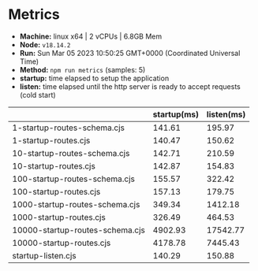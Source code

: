 # Metrics
* __Machine:__ linux x64 | 2 vCPUs | 6.8GB Mem
* __Node:__ `v18.14.2`
* __Run:__ Sun Mar 05 2023 10:50:25 GMT+0000 (Coordinated Universal Time)
* __Method:__ `npm run metrics` (samples: 5)
* __startup:__ time elapsed to setup the application
* __listen:__ time elapsed until the http server is ready to accept requests (cold start)

| | startup(ms) | listen(ms) |
|-| -       | -      |
| 1-startup-routes-schema.cjs | 141.61 | 195.97 |
| 1-startup-routes.cjs | 140.47 | 150.62 |
| 10-startup-routes-schema.cjs | 142.71 | 210.59 |
| 10-startup-routes.cjs | 142.87 | 154.83 |
| 100-startup-routes-schema.cjs | 155.57 | 322.42 |
| 100-startup-routes.cjs | 157.13 | 179.75 |
| 1000-startup-routes-schema.cjs | 349.34 | 1412.18 |
| 1000-startup-routes.cjs | 326.49 | 464.53 |
| 10000-startup-routes-schema.cjs | 4902.93 | 17542.77 |
| 10000-startup-routes.cjs | 4178.78 | 7445.43 |
| startup-listen.cjs | 140.29 | 150.88 |
